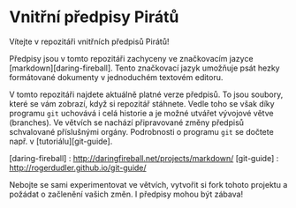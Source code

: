 Vnitřní předpisy Pirátů
=======================

Vítejte v repozitáři vnitřních předpisů Pirátů!

Předpisy jsou v tomto repozitáři zachyceny ve značkovacím jazyce
[markdown][daring-fireball]. Tento značkovací jazyk umožňuje psát 
hezky formátované dokumenty v jednoduchém textovém editoru. 

V tomto repozitáři najdete aktuálně platné verze předpisů. To jsou
soubory, které se vám zobrazí, když si repozitář stáhnete. Vedle
toho se však díky programu ``git`` uchovává i celá historie a je
možné utvářet vývojové větve (branches). Ve větvích se nachází
připravované změny předpisů schvalované příslušnými orgány. 
Podrobnosti o programu ``git`` se dočtete např. 
v [tutoriálu][git-guide].

[daring-fireball] : http://daringfireball.net/projects/markdown/
[git-guide] : http://rogerdudler.github.io/git-guide/

Nebojte se sami experimentovat ve větvích, vytvořit si fork tohoto 
projektu a požádat o začlenění vašich změn. I předpisy mohou být zábava!
